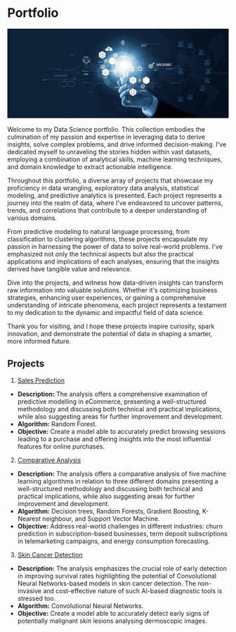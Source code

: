 # Portfolio
![Cover](Images/Cover.jpeg)

Welcome to my Data Science portfolio. This collection embodies the culmination of my passion and expertise in leveraging data to derive insights, solve complex problems, and drive informed decision-making. I've dedicated myself to unraveling the stories hidden within vast datasets, employing a combination of analytical skills, machine learning techniques, and domain knowledge to extract actionable intelligence.

Throughout this portfolio, a diverse array of projects that showcase my proficiency in data wrangling, exploratory data analysis, statistical modeling, and predictive analytics is presented. Each project represents a journey into the realm of data, where I've endeavored to uncover patterns, trends, and correlations that contribute to a deeper understanding of various domains.

From predictive modeling to natural language processing, from classification to clustering algorithms, these projects encapsulate my passion in harnessing the power of data to solve real-world problems. I've emphasized not only the technical aspects but also the practical applications and implications of each analyses, ensuring that the insights derived have tangible value and relevance.

Dive into the projects, and witness how data-driven insights can transform raw information into valuable solutions. Whether it's optimizing business strategies, enhancing user experiences, or gaining a comprehensive understanding of intricate phenomena, each project represents a testament to my dedication to the dynamic and impactful field of data science.

Thank you for visiting, and I hope these projects inspire curiosity, spark innovation, and demonstrate the potential of data in shaping a smarter, more informed future.

## Projects
1. [Sales Prediction](https://github.com/justgrossi/Portfolio/blob/main/1.Sales_Prediction/description.md)
  - **Description:** The analysis offers a comprehensive examination of predictive modelling in eCommerce, presenting a well-structured methodology and discussing both technical and practical implications, while also suggesting areas for further improvement and development.
  - **Algorithm:** Random Forest.
  - **Objective:** Create a model able to accurately predict browsing sessions leading to a purchase and offering insights into the most influential features for online purchases.
2. [Comparative Analysis](https://github.com/justgrossi/Portfolio/blob/main/2.Comparative_Analysis/description.md)
  - **Description:** The analysis offers a comparative analysis of five machine learning algorithms in relation to three different domains presenting a well-structured methodology and discussing both technical and practical implications, while also suggesting areas for further improvement and development.
  - **Algorithm:** Decision trees, Random Forests, Gradient Boosting, K-Nearest neighbour, and Support Vector Machine.
  - **Objective:** Address real-world challenges in different industries: churn prediction in subscription-based businesses, term deposit subscriptions in telemarketing campaigns, and energy consumption forecasting.
3. [Skin Cancer Detection](https://github.com/justgrossi/Portfolio/blob/main/3.Skin_Cancer/description.md)
  - **Description:** The analysis emphasizes the crucial role of early detection in improving survival rates highlighting the potential of Convolutional Neural Networks-based models in skin cancer detection. The non-invasive and cost-effective nature of such AI-based diagnostic tools is stressed too.
  - **Algorithm:** Convolutional Neural Networks.
  - **Objective:** Create a model able to accurately detect early signs of potentially malignant skin lesions analysing dermoscopic images.